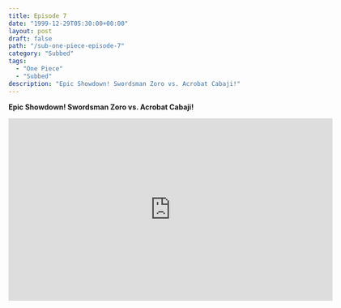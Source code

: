 ```yaml
---
title: Episode 7
date: "1999-12-29T05:30:00+00:00"
layout: post
draft: false
path: "/sub-one-piece-episode-7"
category: "Subbed"
tags:
  - "One Piece"
  - "Subbed"
description: "Epic Showdown! Swordsman Zoro vs. Acrobat Cabaji!"
---
```


**Epic Showdown! Swordsman Zoro vs. Acrobat Cabaji!**

<iframe width="640" height="360" src="https://www.fembed.com/v/yxo3x6ezqol" frameborder="0" marginwidth=0 marginheight=0 scrolling=no allowfullscreen></iframe>

